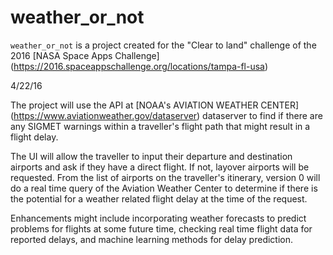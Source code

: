 # weather_or_not

`weather_or_not` is a project created for the "Clear to land" challenge of the 2016 
[NASA Space Apps Challenge] (https://2016.spaceappschallenge.org/locations/tampa-fl-usa)

4/22/16

The project will use the API at [NOAA's AVIATION WEATHER CENTER] (https://www.aviationweather.gov/dataserver) 
dataserver to find if there are any SIGMET warnings within a traveller's flight path that might result in a 
flight delay.

The UI will allow the traveller to input their departure and destination airports and 
ask if they have a direct flight. If not, layover airports will be requested. From the 
list of airports on the traveller's itinerary, version 0 will do a real time query of the 
Aviation 
Weather Center to determine if there is the potential for a weather related flight 
delay at the time of the request.

Enhancements might include incorporating weather forecasts to predict problems for 
flights at some future time, checking real time flight data for reported delays, and 
machine learning methods for delay prediction.